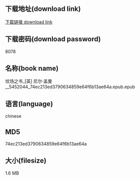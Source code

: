 ## 下载地址(download link)
[下载链接 download link](https://voluble-croquembouche-d321dc.netlify.app/?s=%E5%9D%9F%E5%9C%BA%E4%B9%8B%E4%B9%A6_%5B%E8%8B%B1%5D+%E5%B0%BC%E5%B0%94%C2%B7%E7%9B%96%E6%9B%BC__5452044_74ec213ed3790634859e64f6b13ae64a.epub)

## 下载密码(download password)
8078

## 名称(book name)
坟场之书_[英] 尼尔·盖曼__5452044_74ec213ed3790634859e64f6b13ae64a.epub.epub

## 语言(language)
chinese

## MD5
74ec213ed3790634859e64f6b13ae64a

## 大小(filesize)
1.6 MB
